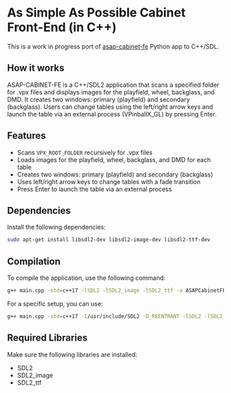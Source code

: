 # As Simple As Possible Cabinet Front-End (in C++)

This is a work in progress port of [asap-cabinet-fe](https://github.com/surtarso/asap-cabinet-fe) Python app to C++/SDL.

## How it works

ASAP-CABINET-FE is a C++/SDL2 application that scans a specified folder for .vpx files and displays images for the playfield, wheel, backglass, and DMD. It creates two windows: primary (playfield) and secondary (backglass). Users can change tables using the left/right arrow keys and launch the table via an external process (VPinballX_GL) by pressing Enter.

## Features

- Scans `VPX_ROOT_FOLDER` recursively for .vpx files
- Loads images for the playfield, wheel, backglass, and DMD for each table
- Creates two windows: primary (playfield) and secondary (backglass)
- Uses left/right arrow keys to change tables with a fade transition
- Press Enter to launch the table via an external process

## Dependencies

Install the following dependencies:

```sh
sudo apt-get install libsdl2-dev libsdl2-image-dev libsdl2-ttf-dev
```

## Compilation

To compile the application, use the following command:

```sh
g++ main.cpp -std=c++17 -lSDL2 -lSDL2_image -lSDL2_ttf -o ASAPCabinetFE
```

For a specific setup, you can use:

```sh
g++ main.cpp -std=c++17 -I/usr/include/SDL2 -D_REENTRANT -lSDL2 -lSDL2_image -lSDL2_ttf -o ASAPCabinetFE
```

## Required Libraries

Make sure the following libraries are installed:

- SDL2
- SDL2_image
- SDL2_ttf
